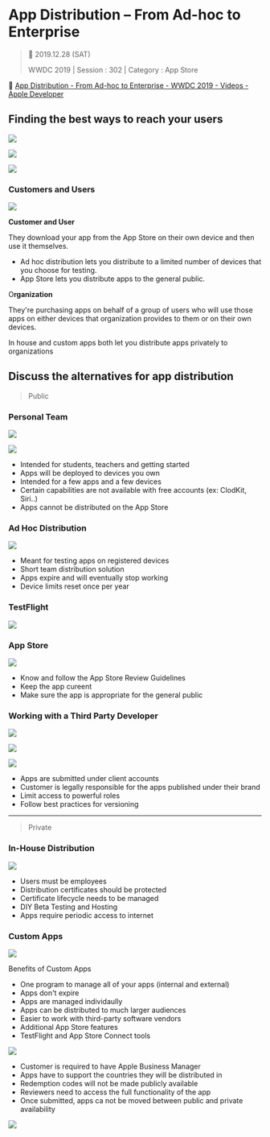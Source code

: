 # App Distribution – From Ad-hoc to Enterprise

>  📅 2019.12.28 (SAT)
>
> WWDC 2019 | Session : 302 | Category : App Store

🔗 [App Distribution - From Ad-hoc to Enterprise - WWDC 2019 - Videos - Apple Developer](https://developer.apple.com/videos/play/wwdc2019/304/)


## Finding the best ways to reach your users

![](/Jinha/images/App-Distribution-From-Ad-hoc-to-Enterprise/Untitled.png)

![](/Jinha/images/App-Distribution-From-Ad-hoc-to-Enterprise/Untitled1.png)

![](/Jinha/images/App-Distribution-From-Ad-hoc-to-Enterprise/Untitled2.png)

### Customers and Users

![](/Jinha/images/App-Distribution-From-Ad-hoc-to-Enterprise/Untitled3.png)


**Customer and  User**

They download your app from the App Store on their own device and then use it themselves.

- Ad hoc distribution lets you distribute to a limited number of devices that you choose for testing.
- App Store lets you distribute apps to the general public.

O**rganization**

They're purchasing apps on behalf of a group of users who will use those apps on either devices that organization provides to them or on their own devices.

In house and custom apps both let you distribute apps privately to organizations

## Discuss the alternatives for app distribution

> Public

### Personal Team

![](/Jinha/images/App-Distribution-From-Ad-hoc-to-Enterprise/Untitled4.png)

![](/Jinha/images/App-Distribution-From-Ad-hoc-to-Enterprise/Untitled5.png)

- Intended for students, teachers and getting started
- Apps will be deployed to devices you own
- Intended for a few apps and a few devices
- Certain capabilities are not available with free accounts (ex: ClodKit, Siri..)
- Apps cannot be distributed on the App Store

### Ad Hoc Distribution

![](/Jinha/images/App-Distribution-From-Ad-hoc-to-Enterprise/Untitled6.png)

- Meant for testing apps on registered devices
- Short team distribution solution
- Apps expire and will eventually stop working
- Device limits reset once per year

### TestFlight

![](/Jinha/images/App-Distribution-From-Ad-hoc-to-Enterprise/Untitled7.png)

### App Store

![](/Jinha/images/App-Distribution-From-Ad-hoc-to-Enterprise/Untitled8.png)

- Know and follow the App Store Review Guidelines
- Keep the app cureent
- Make sure the app is appropriate for the general public

### Working with a Third Party Developer

![](/Jinha/images/App-Distribution-From-Ad-hoc-to-Enterprise/Untitled9.png)

![](/Jinha/images/App-Distribution-From-Ad-hoc-to-Enterprise/Untitled10.png)

![](/Jinha/images/App-Distribution-From-Ad-hoc-to-Enterprise/Untitled11.png)

- Apps are submitted under client accounts
- Customer is legally responsible for the apps published under their brand
- Limit access to powerful roles
- Follow best practices for versioning

---

> Private

### In-House Distribution

![](/Jinha/images/App-Distribution-From-Ad-hoc-to-Enterprise/Untitled12.png)

- Users must be employees
- Distribution certificates should be protected
- Certificate lifecycle needs to be managed
- DIY Beta Testing and Hosting
- Apps require periodic access to internet

### Custom Apps

![](/Jinha/images/App-Distribution-From-Ad-hoc-to-Enterprise/Untitled13.png)

Benefits of Custom Apps

- One program to manage all of your apps (internal and external)
- Apps don't expire
- Apps are managed individaully
- Apps can be distributed to much larger audiences
- Easier to work with third-party software vendors
- Additional App Store features
- TestFlight and App Store Connect tools

![](/Jinha/images/App-Distribution-From-Ad-hoc-to-Enterprise/Untitled14.png)

- Customer is required to have Apple Business Manager
- Apps have to support the countries they will be distributed in
- Redemption codes will not be made publicly available
- Reviewers need to access the full functionality of the app
- Once submitted, apps ca not be moved between public and private availability

![](/Jinha/images/App-Distribution-From-Ad-hoc-to-Enterprise/Untitled15.png)
